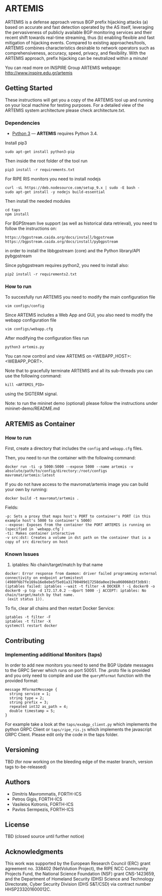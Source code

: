 # ARTEMIS

ARTEMIS is a defense approach versus BGP prefix hijacking attacks (a) based on accurate and fast detection operated by the AS itself, leveraging the pervasiveness of publicly available BGP monitoring services and their recent shift towards real-time streaming, thus (b) enabling flexible and fast mitigation of hijacking events. Compared to existing approaches/tools, ARTEMIS combines characteristics desirable to network operators such as comprehensiveness, accuracy, speed, privacy, and flexibility. With the ARTEMIS approach, prefix hijacking can be neutralized within a minute!

You can read more on INSPIRE Group ARTEMIS webpage: http://www.inspire.edu.gr/artemis

## Getting Started

These instructions will get you a copy of the ARTEMIS tool up and running on your local machine for testing purposes. For a detailed view of the ARTEMIS system architecture please check architecture.txt.

### Dependencies

* [Python 3](https://www.python.org/downloads/)   —  **ARTEMIS** requires Python 3.4.

Install pip3
```
sudo apt-get install python3-pip
```

Then inside the root folder of the tool run
```
pip3 install -r requirements.txt
```

For RIPE RIS monitors you need to install nodejs
```
curl -sL https://deb.nodesource.com/setup_9.x | sudo -E bash -
sudo apt-get install -y nodejs build-essential
```

Then install the needed modules
```
cd taps
npm install
```

For BGPStream live support (as well as historical data retrieval), you need to follow the
instructions on:
```
https://bgpstream.caida.org/docs/install/bgpstream
https://bgpstream.caida.org/docs/install/pybgpstream
```
in order to install the libbgpstream (core) and the Python library/API pybgpstream

Since pybgpstream requires python2, you need to install also:
```
pip2 install -r requirements2.txt
```

### How to run

To succesfully run ARTEMIS you need to modify the main configuration file

```
vim configs/config
```

Since ARTEMIS includes a Web App and GUI, you also need to modify the webapp configuration file

```
vim configs/webapp.cfg
```

After modifying the configuration files run

```
python3 artemis.py
```

You can now control and view ARTEMIS on <WEBAPP_HOST>:<WEBAPP_PORT>.

Note that to gracefully terminate ARTEMIS and all its sub-threads you can use the following command:

```
kill <ARTEMIS_PID>
```

using the SIGTERM signal.

Note: to run the mininet demo (optional) please follow the instructions under mininet-demo/README.md

## ARTEMIS as Container

### How to run

First, create a directory that includes the `config` and `webapp.cfg` files.

Then, you need to run the container with the following command:

```
docker run -ti -p 5000:5000 --expose 5000 --name artemis -v absolute/path/to/config/directory:/root/configs mavromat/artemis:latest
```

If you do not have access to the mavromat/artemis image you can build your own by running:

```
docker build -t mavromat/artemis .
```

Fields:
```
-p: Sets a proxy that maps host's PORT to container's PORT (in this example host's 5000 to container's 5000)
--expose: Exposes from the container the PORT ARTEMIS is running on (specified in `webapp.cfg`)
-ti: Makes container interactive
-v src:dst: Creates a volume in dst path on the container that is a copy of src directory on host
```

### Known Issues

1. iptables: No chain/target/match by that name

```
docker: Error response from daemon: driver failed programming external connectivity on endpoint artemistest (4980f6b7fe169a16e8ebe5f5e01a31700409d17258da0ee19ea060060d3f3db9):  (iptables failed: iptables --wait -t filter -A DOCKER ! -i docker0 -o docker0 -p tcp -d 172.17.0.2 --dport 5000 -j ACCEPT: iptables: No chain/target/match by that name.
 (exit status 1)).
 ```

To fix, clear all chains and then restart Docker Service:

```
iptables -t filter -F
iptables -t filter -X
systemctl restart docker
```

## Contributing

### Implementing additional Monitors (taps)

In order to add new monitors you need to send the BGP Update messages to the GRPC Server which runs on port 50051. The .proto file is provided and you only need to compile and use the `queryMformat` function with the provided format:

```
message MformatMessage {
  string service = 1;
  string type = 2;
  string prefix = 3;
  repeated int32 as_path = 4;
  double timestamp = 5;
}
```

For example take a look at the `taps/exabgp_client.py` which implements the python GRPC Client or `taps/ripe_ris.js` which implements the javascript GRPC Client. Please edit only the code in the taps folder.

## Versioning
TBD (for now working on the bleeding edge of the master branch, version tags to-be-released)

## Authors
* Dimitris Mavrommatis, FORTH-ICS
* Petros Gigis, FORTH-ICS
* Vasileios Kotronis, FORTH-ICS
* Pavlos Sermpezis, FORTH-ICS

## License
TBD (closed source until further notice)

## Acknowledgments
This work was supported by the European Research Council (ERC) grant agreement no. 338402 (NetVolution Project), the RIPE NCC Community Projects Fund, the National Science Foundation (NSF) grant CNS-1423659, and the Department of Homeland Security (DHS) Science and Technology Directorate, Cyber Security Division (DHS S&T/CSD) via contract number HHSP233201600012C.
